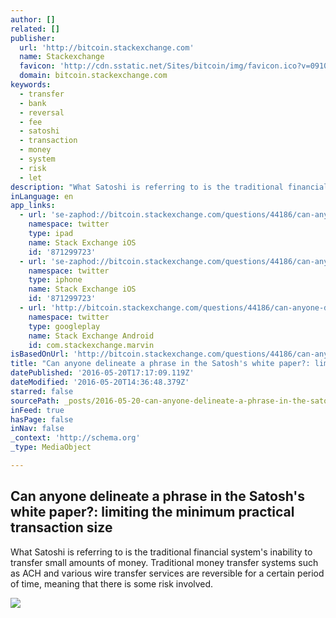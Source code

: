 ```yaml
---
author: []
related: []
publisher:
  url: 'http://bitcoin.stackexchange.com'
  name: Stackexchange
  favicon: 'http://cdn.sstatic.net/Sites/bitcoin/img/favicon.ico?v=0910168c5c65'
  domain: bitcoin.stackexchange.com
keywords:
  - transfer
  - bank
  - reversal
  - fee
  - satoshi
  - transaction
  - money
  - system
  - risk
  - let
description: "What Satoshi is referring to is the traditional financial system's inability to transfer small amounts of money. Traditional money transfer systems such as ACH and various wire transfer services are reversible for a certain period of time, meaning that there is some risk involved."
inLanguage: en
app_links:
  - url: 'se-zaphod://bitcoin.stackexchange.com/questions/44186/can-anyone-delineate-a-phrase-in-the-satoshs-white-paper-limiting-the-minimum'
    namespace: twitter
    type: ipad
    name: Stack Exchange iOS
    id: '871299723'
  - url: 'se-zaphod://bitcoin.stackexchange.com/questions/44186/can-anyone-delineate-a-phrase-in-the-satoshs-white-paper-limiting-the-minimum'
    namespace: twitter
    type: iphone
    name: Stack Exchange iOS
    id: '871299723'
  - url: 'http://bitcoin.stackexchange.com/questions/44186/can-anyone-delineate-a-phrase-in-the-satoshs-white-paper-limiting-the-minimum'
    namespace: twitter
    type: googleplay
    name: Stack Exchange Android
    id: com.stackexchange.marvin
isBasedOnUrl: 'http://bitcoin.stackexchange.com/questions/44186/can-anyone-delineate-a-phrase-in-the-satoshs-white-paper-limiting-the-minimum'
title: "Can anyone delineate a phrase in the Satosh's white paper?: limiting the minimum practical transaction size"
datePublished: '2016-05-20T17:17:09.119Z'
dateModified: '2016-05-20T14:36:48.379Z'
starred: false
sourcePath: _posts/2016-05-20-can-anyone-delineate-a-phrase-in-the-satoshs-white-paper.md
inFeed: true
hasPage: false
inNav: false
_context: 'http://schema.org'
_type: MediaObject

---
```

<article style=""><h1>Can anyone delineate a phrase in the Satosh's white paper?: limiting the minimum practical transaction size</h1><p>What Satoshi is referring to is the traditional financial system's inability to transfer small amounts of money. Traditional money transfer systems such as ACH and various wire transfer services are reversible for a certain period of time, meaning that there is some risk involved.</p><img src="http://cdn.sstatic.net/Sites/bitcoin/img/apple-touch-icon.png?v=a43e5a337e6b&amp;a" /></article>